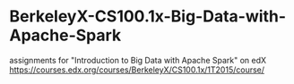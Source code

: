 # BerkeleyX-CS100.1x-Big-Data-with-Apache-Spark
assignments for "Introduction to Big Data with Apache Spark" on edX
https://courses.edx.org/courses/BerkeleyX/CS100.1x/1T2015/course/